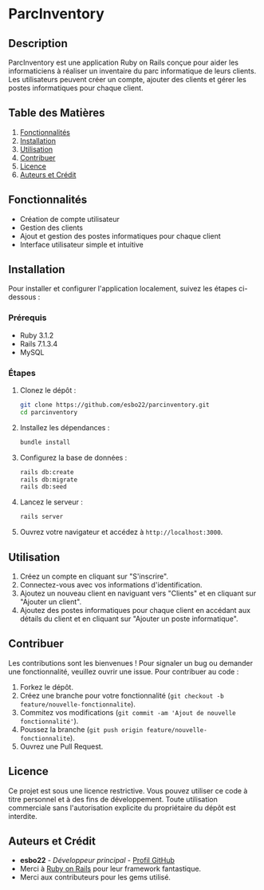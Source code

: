 # ParcInventory

## Description
ParcInventory est une application Ruby on Rails conçue pour aider les informaticiens à réaliser un inventaire du parc informatique de leurs clients. Les utilisateurs peuvent créer un compte, ajouter des clients et gérer les postes informatiques pour chaque client.

## Table des Matières
1. [Fonctionnalités](#fonctionnalités)
2. [Installation](#installation)
3. [Utilisation](#utilisation)
4. [Contribuer](#contribuer)
5. [Licence](#licence)
6. [Auteurs et Crédit](#auteurs-et-crédit)

## Fonctionnalités
- Création de compte utilisateur
- Gestion des clients
- Ajout et gestion des postes informatiques pour chaque client
- Interface utilisateur simple et intuitive

## Installation
Pour installer et configurer l'application localement, suivez les étapes ci-dessous :

### Prérequis
- Ruby 3.1.2
- Rails 7.1.3.4
- MySQL

### Étapes
1. Clonez le dépôt :
    ```sh
    git clone https://github.com/esbo22/parcinventory.git
    cd parcinventory
    ```

2. Installez les dépendances :
    ```sh
    bundle install
    ```

3. Configurez la base de données :
    ```sh
    rails db:create
    rails db:migrate
    rails db:seed
    ```

4. Lancez le serveur :
    ```sh
    rails server
    ```

5. Ouvrez votre navigateur et accédez à `http://localhost:3000`.

## Utilisation
1. Créez un compte en cliquant sur "S'inscrire".
2. Connectez-vous avec vos informations d'identification.
3. Ajoutez un nouveau client en naviguant vers "Clients" et en cliquant sur "Ajouter un client".
4. Ajoutez des postes informatiques pour chaque client en accédant aux détails du client et en cliquant sur "Ajouter un poste informatique".

## Contribuer
Les contributions sont les bienvenues ! Pour signaler un bug ou demander une fonctionnalité, veuillez ouvrir une issue. Pour contribuer au code :
1. Forkez le dépôt.
2. Créez une branche pour votre fonctionnalité (`git checkout -b feature/nouvelle-fonctionnalite`).
3. Commitez vos modifications (`git commit -am 'Ajout de nouvelle fonctionnalité'`).
4. Poussez la branche (`git push origin feature/nouvelle-fonctionnalite`).
5. Ouvrez une Pull Request.

## Licence
Ce projet est sous une licence restrictive. Vous pouvez utiliser ce code à titre personnel et à des fins de développement. Toute utilisation commerciale sans l'autorisation explicite du propriétaire du dépôt est interdite.

## Auteurs et Crédit
- **esbo22** - *Développeur principal* - [Profil GitHub](https://github.com/esbo22)
- Merci à [Ruby on Rails](https://rubyonrails.org/) pour leur framework fantastique.
- Merci aux contributeurs pour les gems utilisé.
